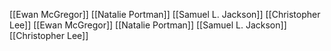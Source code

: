 [[Ewan McGregor]]
[[Natalie Portman]]
[[Samuel L. Jackson]]
[[Christopher Lee]]
[[Ewan McGregor]]
[[Natalie Portman]]
[[Samuel L. Jackson]]
[[Christopher Lee]]
